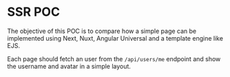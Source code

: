 # SSR POC

The objective of this POC is to compare how a simple page can be implemented using Next, Nuxt, Angular Universal and a template engine like EJS.

Each page should fetch an user from the `/api/users/me` endpoint and show the username and avatar in a simple layout.
